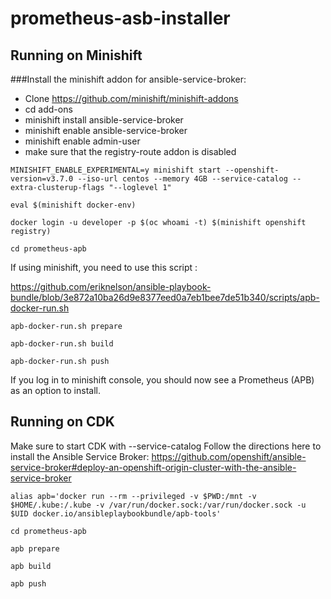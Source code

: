 # prometheus-asb-installer


## Running on Minishift

###Install the minishift addon for ansible-service-broker: 
- Clone https://github.com/minishift/minishift-addons
- cd add-ons
- minishift install ansible-service-broker
- minishift enable ansible-service-broker
- minishift enable admin-user
- make sure that the registry-route addon is disabled



``
MINISHIFT_ENABLE_EXPERIMENTAL=y minishift start --openshift-version=v3.7.0 --iso-url centos --memory 4GB --service-catalog --extra-clusterup-flags "--loglevel 1"
``

``
eval $(minishift docker-env)
``

``
docker login -u developer -p $(oc whoami -t) $(minishift openshift registry)
``

``
cd prometheus-apb
``

If using minishift, you need to use this script :

https://github.com/eriknelson/ansible-playbook-bundle/blob/3e872a10ba26d9e8377eed0a7eb1bee7de51b340/scripts/apb-docker-run.sh

``
apb-docker-run.sh prepare
``

``
apb-docker-run.sh build
``

``
apb-docker-run.sh push
``

If you log in to minishift console, you should now see a Prometheus (APB) as an option to install.


## Running on CDK

Make sure to start CDK with --service-catalog
Follow the directions here to install the Ansible Service Broker:
https://github.com/openshift/ansible-service-broker#deploy-an-openshift-origin-cluster-with-the-ansible-service-broker

``
alias apb='docker run --rm --privileged -v $PWD:/mnt -v $HOME/.kube:/.kube -v /var/run/docker.sock:/var/run/docker.sock -u $UID docker.io/ansibleplaybookbundle/apb-tools'
``

``
cd prometheus-apb
``

``
apb prepare
``

``
apb build
``

``
apb push
``

